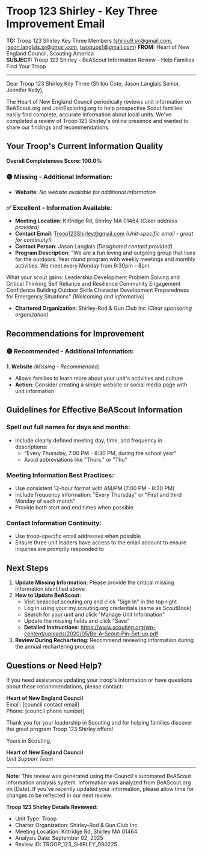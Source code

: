 # Troop 123 Shirley - Key Three Improvement Email

**TO:** Troop 123 Shirley Key Three Members (shilou9.sk@gmail.com, jason.langlais.sr@gmail.com, twopups1@gmail.com)
**FROM:** Heart of New England Council, Scouting America  
**SUBJECT:** Troop 123 Shirley - BeAScout Information Review - Help Families Find Your Troop  

---

Dear Troop 123 Shirley Key Three (Shilou  Cote, Jason  Langlais Senior, Jennifer Kelly),

The Heart of New England Council periodically reviews unit information on BeAScout.org and JoinExploring.org to help prospective Scout families easily find complete, accurate information about local units. We've completed a review of Troop 123 Shirley's online presence and wanted to share our findings and recommendations.

## Your Troop's Current Information Quality

**Overall Completeness Score: 100.0%**


### 🟡 **Missing - Additional Information:**
- **Website**: *No website available for additional information*

### ✅ **Excellent - Information Available:**
- **Meeting Location**: Kittridge Rd, Shirley MA 01464 *(Clear address provided)*
- **Contact Email**: Troop123Shirley@gmail.com *(Unit-specific email - great for continuity!)*
- **Contact Person**: Jason Langlais *(Designated contact provided)*
- **Program Description**: "We are a fun loving and outgoing group that lives for the outdoors.  Year round program with weekly meetings and monthly activities. We meet every Monday from 6:30pm - 8pm.

What your scout gains:
Leadership Development
Problem Solving and Critical Thinking
Self Reliance and Resilience
Community Engagement
Confidence Building
Outdoor Skills
Character Development
Preparedness for Emergency Situations" *(Welcoming and informative)*
- **Chartered Organization**: Shirley-Rod & Gun Club Inc *(Clear sponsoring organization)*

## Recommendations for Improvement

### 🟡 **Recommended - Additional Information:**

**1. Website** *(Missing - Recommended)*
- Allows families to learn more about your unit's activities and culture
- **Action**: Consider creating a simple website or social media page with unit information


## Guidelines for Effective BeAScout Information

### **Spell out full names for days and months:**
- Include clearly defined meeting day, time, and frequency in descriptions:
  - "Every Thursday, 7:00 PM - 8:30 PM, during the school year"
  - Avoid abbreviations like "Thurs." or "Thu"

### **Meeting Information Best Practices:**
- Use consistent 12-hour format with AM/PM (7:00 PM - 8:30 PM)
- Include frequency information: "Every Thursday" or "First and third Monday of each month"
- Provide both start and end times when possible

### **Contact Information Continuity:**
- Use troop-specific email addresses when possible
- Ensure three unit leaders have access to the email account to ensure inquiries are promptly responded to

## Next Steps

1. **Update Missing Information**: Please provide the critical missing information identified above
2. **How to Update BeAScout**: 
   - Visit beascout.scouting.org and click "Sign In" in the top right
   - Log in using your my.scouting.org credentials (same as ScoutBook)
   - Search for your unit and click "Manage Unit Information"
   - Update the missing fields and click "Save"
   - **Detailed Instructions**: https://www.scouting.org/wp-content/uploads/2020/05/Be-A-Scout-Pin-Set-up.pdf
3. **Review During Rechartering**: Recommend reviewing information during the annual rechartering process

## Questions or Need Help?

If you need assistance updating your troop's information or have questions about these recommendations, please contact:

**Heart of New England Council**  
Email: [council contact email]  
Phone: [council phone number]

Thank you for your leadership in Scouting and for helping families discover the great program Troop 123 Shirley offers!

Yours in Scouting,

**Heart of New England Council**  
*Unit Support Team*

---

**Note**: This review was generated using the Council's automated BeAScout information analysis system. Information was analyzed from BeAScout.org on [Date]. If you've recently updated your information, please allow time for changes to be reflected in our next review.

**Troop 123 Shirley Details Reviewed:**
- Unit Type: Troop
- Charter Organization: Shirley-Rod & Gun Club Inc  
- Meeting Location: Kittridge Rd, Shirley MA 01464
- Analysis Date: September 02, 2025
- Review ID: TROOP_123_SHIRLEY_090225